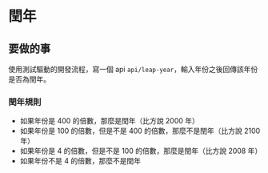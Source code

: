 # 閏年

## 要做的事

使用測試驅動的開發流程，寫一個 api `api/leap-year`，輸入年份之後回傳該年份是否為閏年。

### 閏年規則

* 如果年份是 400 的倍數，那麼是閏年（比方說 2000 年）
* 如果年份是 100 的倍數，但是不是 400 的倍數，那麼不是閏年（比方說 2100 年）
* 如果年份是 4 的倍數，但是不是 100 的倍數，那麼是閏年（比方說 2008 年）
* 如果年份不是 4 的倍數，那麼不是閏年
